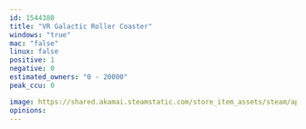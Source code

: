 ```yaml
---
id: 1544380
title: "VR Galactic Roller Coaster"
windows: "true"
mac: "false"
linux: false
positive: 1
negative: 0
estimated_owners: "0 - 20000"
peak_ccu: 0

image: https://shared.akamai.steamstatic.com/store_item_assets/steam/apps/1544380/header.jpg?t=1658826033
opinions:
---
```

